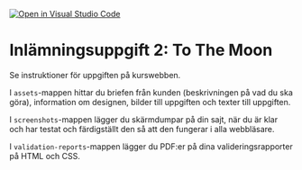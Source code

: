 [![Open in Visual Studio Code](https://classroom.github.com/assets/open-in-vscode-c66648af7eb3fe8bc4f294546bfd86ef473780cde1dea487d3c4ff354943c9ae.svg)](https://classroom.github.com/online_ide?assignment_repo_id=8876955&assignment_repo_type=AssignmentRepo)
# Inlämningsuppgift 2: To The Moon
Se instruktioner för uppgiften på kurswebben.

I `assets`-mappen hittar du briefen från kunden (beskrivningen på vad du ska göra), information om designen, bilder till uppgiften och texter till uppgiften.

I `screenshots`-mappen lägger du skärmdumpar på din sajt, när du är klar och har testat och färdigställt den så att den fungerar i alla webbläsare.

I `validation-reports`-mappen lägger du PDF:er på dina valideringsrapporter på HTML och CSS.